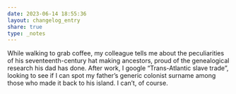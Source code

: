 ```yaml
---
date: 2023-06-14 18:55:36
layout: changelog_entry
share: true
type: _notes
---
```

While walking to grab coffee, my colleague tells me about the peculiarities of his seventeenth-century hat making ancestors, proud of the genealogical research his dad has done. After work, I google “Trans-Atlantic slave trade”, looking to see if I can spot my father’s generic colonist surname among those who made it back to his island. I can’t, of course. 
